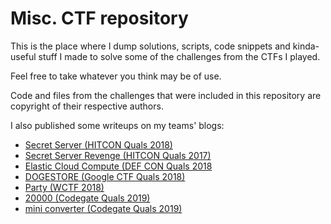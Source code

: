 # Misc. CTF repository

This is the place where I dump solutions, scripts, code snippets and kinda-useful stuff I made to solve some of the challenges from the CTFs I played.

Feel free to take whatever you think may be of use.

Code and files from the challenges that were included in this repository are copyright of their respective authors.

I also published some writeups on my teams' blogs:

* [Secret Server (HITCON Quals 2018)](https://toh.necst.it/hitconquals2017/crypto/Secret_Server/)
* [Secret Server Revenge (HITCON Quals 2017)](https://toh.necst.it/hitconquals2017/crypto/Secret_Server_Revenge/)
* [Elastic Cloud Compute (DEF CON Quals 2018](https://mhackeroni.it/archive/2018/05/20/defconctfquals-2018-all-writeups.html#elastic-cloud-compute)
* [DOGESTORE (Google CTF Quals 2018)](https://mhackeroni.it/archive/2018/06/30/google-ctf-2018-dogestore.html)
* [Party (WCTF 2018)](https://mhackeroni.it/archive/2018/07/08/wctf-2018-party.html)
* [20000 (Codegate Quals 2019)](https://mhackeroni.it/archive/2019/01/28/codegate-quals-2019-20000.html)
* [mini converter (Codegate Quals 2019)](https://mhackeroni.it/archive/2019/01/28/codegate-quals-2019-mini-converter.html)

